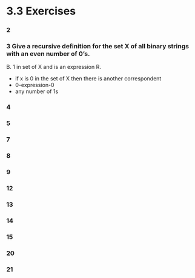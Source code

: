 # 3.3 Exercises

### 2
### 3 Give a recursive definition for the set X of all binary strings with an even number of 0’s.
B. 1 in set of X and is an expression
R. 
- if x is 0 in the set of X then there is another correspondent
- 0-expression-0
- any number of 1s

### 4
### 5 
### 7
### 8
### 9
### 12
### 13
### 14
### 15
### 20
### 21
